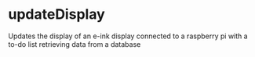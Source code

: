 # updateDisplay
Updates the display of an e-ink display connected to a raspberry pi with a to-do list retrieving data from a database

